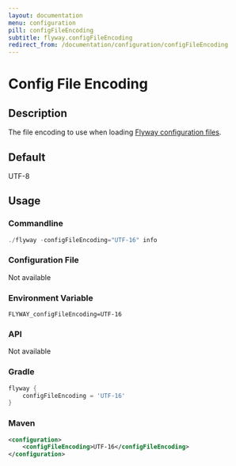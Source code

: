 ```yaml
---
layout: documentation
menu: configuration
pill: configFileEncoding
subtitle: flyway.configFileEncoding
redirect_from: /documentation/configuration/configFileEncoding
---
```


# Config File Encoding

## Description
The file encoding to use when loading [Flyway configuration files](/documentation/configuration/configfiles).

## Default
UTF-8

## Usage

### Commandline
```powershell
./flyway -configFileEncoding="UTF-16" info
```

### Configuration File
Not available

### Environment Variable
```properties
FLYWAY_configFileEncoding=UTF-16
```

### API
Not available

### Gradle
```groovy
flyway {
    configFileEncoding = 'UTF-16'
}
```

### Maven
```xml
<configuration>
    <configFileEncoding>UTF-16</configFileEncoding>
</configuration>
```